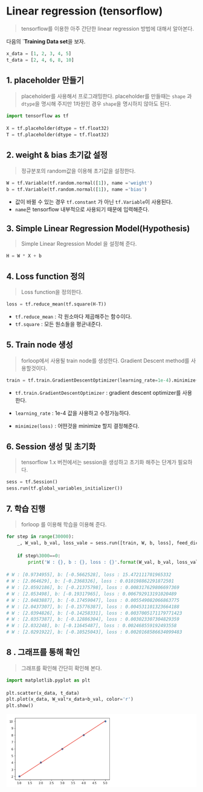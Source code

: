 # Linear regression (tensorflow)

> tensorflow를 이용한 아주 간단한 linear regression 방법에 대해서 알아본다.

다음의 `**Training Data set**을 보자.

```python
x_data = [1, 2, 3, 4, 5]
t_data = [2, 4, 6, 8, 10]
```



## 1. placeholder 만들기

> placeholder를 사용해서 프로그래밍한다. placeholder를 만들때는 `shape` 과 `dtype`을 명시해 주지만 1차원인 경우 `shape`을 명시하지 않아도 된다.

```python
import tensorflow as tf

X = tf.placeholder(dtype = tf.float32) 
T = tf.placeholder(dtype = tf.float32)
```



## 2.  weight & bias 초기값 설정

> 정규분포의 random값을 이용해 초기값을 설정한다.

```python
W = tf.Variable(tf.random.normal([1]), name ='weight')
b = tf.Variable(tf.random.normal([1]), name ='bias')
```

* 값이 바뀔 수 있는 경우 `tf.constant` 가 아닌 `tf.Variable`이 사용된다.
* `name`은 tensorflow 내부적으로 사용되기 때문에 입력해준다.



## 3. Simple Linear Regression Model(Hypothesis)

> Simple Linear Regression Model 을 설정해 준다.

```python
H = W * X + b
```



## 4. Loss function 정의

> Loss function을 정의한다.

```python
loss = tf.reduce_mean(tf.square(H-T))
```

* `tf.reduce_mean` : 각 원소마다 제곱해주는 함수이다.
* `tf.square` : 모든 원소들을 평균내준다.



## 5. Train node 생성

> forloop에서 사용될 train node를 생성한다. Gradient Descent method를 사용할것이다.

```python
train = tf.train.GradientDescentOptimizer(learning_rate=1e-4).minimize(loss)
```

* `tf.train.GradientDescentOptimizer` : gradient descent optimizer를 사용한다.

* `learning_rate` :  1e-4 값을 사용하고 수정가능하다.

* `minimize(loss)` : 어떤것을 minimize 할지 결정해준다.



## 6. Session 생성 및 초기화

> tensorflow 1.x 버전에서는 session을 생성하고 초기화 해주는 단계가 필요하다. 

```python
sess = tf.Session()
sess.run(tf.global_variables_initializer())
```



## 7. 학습 진행

> forloop 를 이용해 학습을 이용해 준다.

```python
for step in range(30000):
    _, W_val, b_val, loss_vale = sess.run([train, W, b, loss], feed_dict={X:x_data, T:t_data})
    
    if step%3000==0:
        print('W : {}, b : {}, loss : {}'.format(W_val, b_val, loss_val))
        
# W : [0.9734955], b: [-0.5662528], loss : 15.472111701965332
# W : [2.064629], b: [-0.2368326], loss : 0.010198862291872501
# W : [2.0592186], b: [-0.21375798], loss : 0.008317629806697369
# W : [2.053498], b: [-0.19317965], loss : 0.006792913191020489
# W : [2.0483887], b: [-0.17459047], loss : 0.005549082066863775
# W : [2.0437307], b: [-0.15776387], loss : 0.004531101323664188
# W : [2.0394826], b: [-0.14258331], loss : 0.0037005171179771423
# W : [2.0357387], b: [-0.12886304], loss : 0.003023307304829359
# W : [2.032248], b: [-0.11645487], loss : 0.002468559192493558
# W : [2.0291922], b: [-0.10525043], loss : 0.0020168586634099483
```



## 8 . 그래프를 통해 확인

> 그래프를 확인해 간단히 확인해 본다.

```python
import matplotlib.pyplot as plt

plt.scatter(x_data, t_data)
plt.plot(x_data, W_val*x_data+b_val, color='r')
plt.show()
```

![image-20201003034529254](markdown-images/image-20201003034529254.png)






